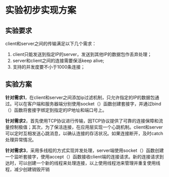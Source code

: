# 实验初步实现方案

## 实验要求

client和server之间的传输满足以下几个需求：

1. client只能发送到指定IP的server，发送到其他IP的数据包作丢弃处理；
2. server和client之间的连接需要保活keep alive;
3. 支持的并发度要不小于1000条连接；



## 实验方案

**针对需求1**，在client和server之间添加ip过滤机制，只允许指定的IP的数据包通过。可以在客户端和服务器端分别使用socket（）函数创建套接字，并通过bind（）函数将套接字绑定到指定的IP地址和端口号上。

**针对需求2**，首先使用TCP协议进行传输，因TCP协议提供了可靠的连接保障和流量控制极值；其次，为了保活连接，在应用层实现一个心跳机制。client和server可以定时互相发送心跳消息，以确认连接的存活状况。如果连接断开，及时catch处理异常情况。

**针对需求3**，采用多线程的方式实现并发处理，server端使用socket（）函数创建一个监听套接字，使用accept（）函数接收client端的连接请求。新的连接请求到达时，可以创建一个新的线程来处理连接，以上使用线程池来管理并重复使用线程，减少创建销毁开销



